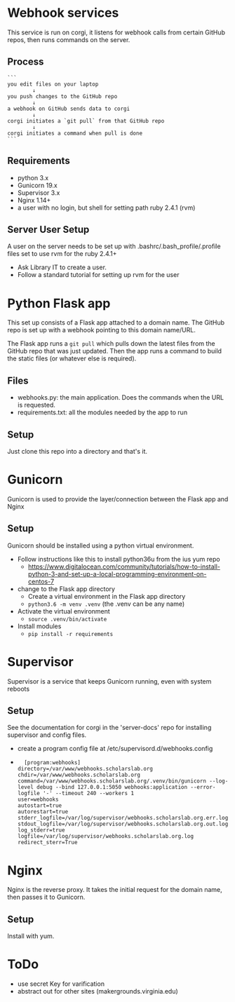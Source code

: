 # Webhook services

This service is run on corgi, it listens for webhook calls from certain GitHub
repos, then runs commands on the server.

## Process
    ```
    you edit files on your laptop
            ↓
    you push changes to the GitHub repo 
            ↓
    a webhook on GitHub sends data to corgi
            ↓
    corgi initiates a `git pull` from that GitHub repo
            ↓
    corgi initiates a command when pull is done
    ```

## Requirements
- python 3.x
- Gunicorn 19.x
- Supervisor 3.x
- Nginx 1.14+
- a user with no login, but shell for setting path ruby 2.4.1 (rvm)

## Server User Setup
A user on the server needs to be set up with .bashrc/.bash_profile/.profile files set to use rvm for the ruby 2.4.1+
- Ask Library IT to create a user.
- Follow a standard tutorial for setting up rvm for the user

# Python Flask app
This set up consists of a Flask app attached to a domain name. The GitHub repo
is set up with a webhook pointing to this domain name/URL.

The Flask app runs a `git pull` which pulls down the latest files from the
GitHub repo that was just updated. Then the app runs a command to build the
static files (or whatever else is required).

## Files
- webhooks.py: the main application. Does the commands when the URL is requested.
- requirements.txt: all the modules needed by the app to run

## Setup
Just clone this repo into a directory and that's it.


# Gunicorn
Gunicorn is used to provide the layer/connection between the Flask app and Nginx

## Setup
Gunicorn should be installed using a python virtual environment.
- Follow instructions like this to install python36u from the ius yum repo
    - https://www.digitalocean.com/community/tutorials/how-to-install-python-3-and-set-up-a-local-programming-environment-on-centos-7
- change to the Flask app directory
    - Create a virtual environment in the Flask app directory
    - `python3.6 -m venv .venv` (the .venv can be any name)
- Activate the virtual environment
    - `source .venv/bin/activate`
- Install modules
    - `pip install -r requirements`

# Supervisor
Supervisor is a service that keeps Gunicorn running, even with system reboots

## Setup
See the documentation for corgi in the 'server-docs' repo for installing supervisor and config files.

- create a program config file at /etc/supervisord.d/webhooks.config
- 
    ```
      [program:webhooks]
    directory=/var/www/webhooks.scholarslab.org
    chdir=/var/www/webhooks.scholarslab.org
    command=/var/www/webhooks.scholarslab.org/.venv/bin/gunicorn --log-level debug --bind 127.0.0.1:5050 webhooks:application --error-logfile '-' --timeout 240 --workers 1
    user=webhooks
    autostart=true
    autorestart=true
    stderr_logfile=/var/log/supervisor/webhooks.scholarslab.org.err.log
    stdout_logfile=/var/log/supervisor/webhooks.scholarslab.org.out.log
    log_stderr=true
    logfile=/var/log/supervisor/webhooks.scholarslab.org.log
    redirect_sterr=True
    ```

# Nginx
Nginx is the reverse proxy. It takes the initial request for the domain name, then passes it to Gunicorn.

## Setup
Install with yum. 

# ToDo
- use secret Key for varification
- abstract out for other sites (makergrounds.virginia.edu)
